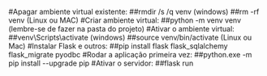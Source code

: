#Apagar ambiente virtual existente:
	##rmdir /s /q venv (windows)
 	##rm -rf venv (Linux ou MAC)
#Criar ambiente virtual:
	##python -m venv venv (lembre-se de fazer na pasta do projeto)
#Ativar o ambiente virtual:
	##venv\Scripts\activate (windows)
	##source venv/bin/activate (Linux ou Mac)
#Instalar Flask e outros:
	##pip install flask flask_sqlalchemy flask_migrate pyodbc
#Rodar a aplicação primeira vez:
	##python.exe -m pip install --upgrade pip
#Ativar o servidor:
	##flask run
